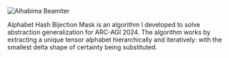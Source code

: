 ![Alhabima Beamiter]([spell_3.gif)

Alphabet Hash Bijection Mask is an algorithm I developed to solve abstraction generalization for ARC-AGI 2024.
The algorithm works by extracting a unique tensor alphabet hierarchically and iteratively: with the smallest delta shape of certainty being substituted.
